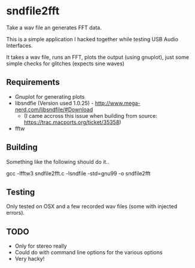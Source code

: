 sndfile2fft
===========

Take a wav file an generates FFT data.

This is a simple application I hacked together while testing USB Audio Interfaces.

It takes a wav file, runs an FFT, plots the output (using gnuplot), just some simple checks for glitches (expects sine waves)

Requirements
-------------
  * Gnuplot for generating plots
  * libsndfie (Version used 1.0.25) - http://www.mega-nerd.com/libsndfile/#Download
    * (I came accross this issue when building from source: https://trac.macports.org/ticket/35358)
  * fftw

Building
---------
Something like the following should do it..

gcc -lfftw3 sndfile2fft.c -lsndfile -std=gnu99 -o sndfile2fft



Testing
--------
Only tested on OSX and a few recorded wav files (some with injected errors).


TODO
----
  * Only for stereo really
  * Could do with command line options for the various options
  * Very hacky! 